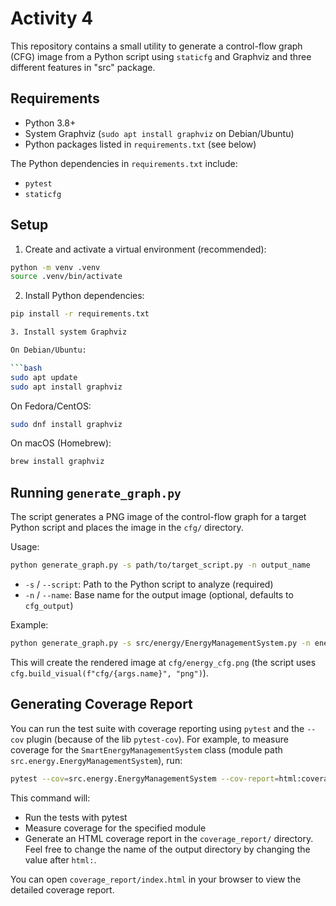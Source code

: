# Activity 4

This repository contains a small utility to generate a control-flow graph (CFG) image from a Python script using `staticfg` and Graphviz and three different features in "src" package.

## Requirements

- Python 3.8+
- System Graphviz (```sudo apt install graphviz``` on Debian/Ubuntu)
- Python packages listed in `requirements.txt` (see below)

The Python dependencies in `requirements.txt` include:

- `pytest` 
- `staticfg`

## Setup

1. Create and activate a virtual environment (recommended):

```bash
python -m venv .venv
source .venv/bin/activate
```

2. Install Python dependencies:

```bash
pip install -r requirements.txt

3. Install system Graphviz

On Debian/Ubuntu:

```bash
sudo apt update
sudo apt install graphviz
```

On Fedora/CentOS:

```bash
sudo dnf install graphviz
```

On macOS (Homebrew):

```bash
brew install graphviz
```


## Running `generate_graph.py`

The script generates a PNG image of the control-flow graph for a target Python script and places the image in the `cfg/` directory.

Usage:

```bash
python generate_graph.py -s path/to/target_script.py -n output_name
```

- `-s` / `--script`: Path to the Python script to analyze (required)
- `-n` / `--name`: Base name for the output image (optional, defaults to `cfg_output`)

Example:

```bash
python generate_graph.py -s src/energy/EnergyManagementSystem.py -n energy_cfg
```

This will create the rendered image at `cfg/energy_cfg.png` (the script uses `cfg.build_visual(f"cfg/{args.name}", "png")`).

## Generating Coverage Report

You can run the test suite with coverage reporting using `pytest` and the `--cov` plugin (because of the lib `pytest-cov`). For example, to measure coverage for the `SmartEnergyManagementSystem` class (module path `src.energy.EnergyManagementSystem`), run:

```bash
pytest --cov=src.energy.EnergyManagementSystem --cov-report=html:coverage_report --cov-branch
```

This command will:
- Run the tests with pytest
- Measure coverage for the specified module
- Generate an HTML coverage report in the `coverage_report/` directory. Feel free to change the name of the output directory by changing the value after `html:`.

You can open `coverage_report/index.html` in your browser to view the detailed coverage report.